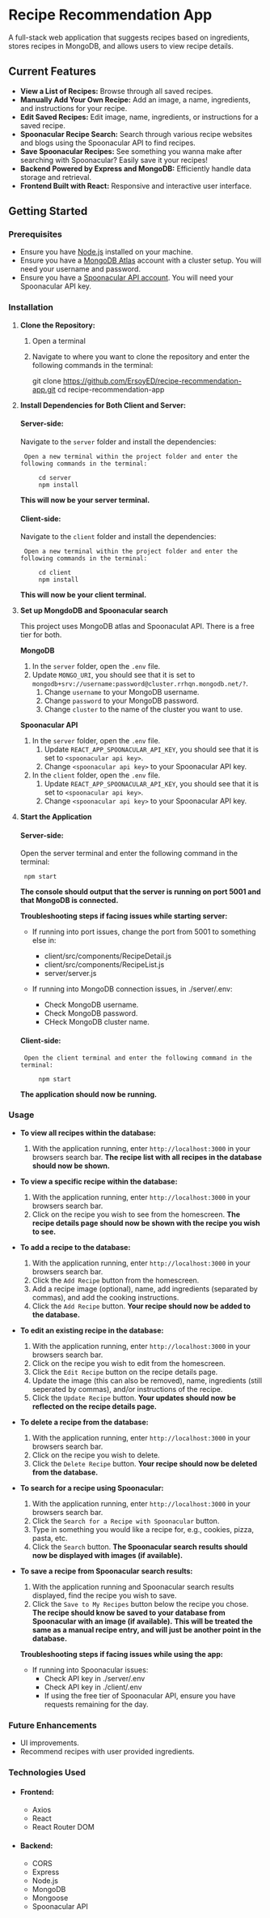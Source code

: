 # Recipe Recommendation App

A full-stack web application that suggests recipes based on ingredients, stores recipes in MongoDB, and allows users to view recipe details.

## Current Features

- **View a List of Recipes:** Browse through all saved recipes.
- **Manually Add Your Own Recipe:** Add an image, a name, ingredients, and instructions for your recipe.
- **Edit Saved Recipes:** Edit image, name, ingredients, or instructions for a saved recipe.
- **Spoonacular Recipe Search:** Search through various recipe websites and blogs using the Spoonacular API to find recipes.
- **Save Spoonacular Recipes:** See something you wanna make after searching with Spoonacular? Easily save it your recipes!
- **Backend Powered by Express and MongoDB:** Efficiently handle data storage and retrieval.
- **Frontend Built with React:** Responsive and interactive user interface.

## Getting Started

### Prerequisites

- Ensure you have [Node.js](https://nodejs.org/en/) installed on your machine. 
- Ensure you have a [MongoDB Atlas](https://www.mongodb.com/atlas) account with a cluster setup. You will need your username and password.
- Ensure you have a [Spoonacular API account](https://spoonacular.com/food-api). You will need your Spoonacular API key.

### Installation

1. **Clone the Repository:**

    1. Open a terminal
    2. Navigate to where you want to clone the repository and enter the following commands in the terminal:

        git clone https://github.com/ErsoyED/recipe-recommendation-app.git
        cd recipe-recommendation-app

2. **Install Dependencies for Both Client and Server:**

    #### Server-side:
    Navigate to the `server` folder and install the dependencies:

        Open a new terminal within the project folder and enter the following commands in the terminal:
            
            cd server
            npm install
        
    **This will now be your server terminal.**

    #### Client-side:
    Navigate to the `client` folder and install the dependencies:

        Open a new terminal within the project folder and enter the following commands in the terminal:

            cd client
            npm install

    **This will now be your client terminal.**

3. **Set up MongdoDB and Spoonacular search**

    This project uses MongoDB atlas and Spoonaculat API. There is a free tier for both.

    **MongoDB**
    1. In the `server` folder, open the `.env` file.
    2. Update `MONGO_URI`, you should see that it is set to `mongodb+srv://username:password@cluster.rrhqn.mongodb.net/?`.
        1. Change `username` to your MongoDB username.
        2. Change `password` to your MongoDB password.
        3. Change `cluster` to the name of the cluster you want to use.

    **Spoonacular API**
    1. In the `server` folder, open the `.env` file.
        1. Update `REACT_APP_SPOONACULAR_API_KEY`, you should see that it is set to `<spoonacular api key>`.
        2. Change `<spoonacular api key>` to your Spoonacular API key.
    2. In the `client` folder, open the `.env` file.
        1. Update `REACT_APP_SPOONACULAR_API_KEY`, you should see that it is set to `<spoonacular api key>`.
        2. Change `<spoonacular api key>` to your Spoonacular API key.
    

4. **Start the Application**

    #### Server-side:
        
    Open the server terminal and enter the following command in the terminal:

        npm start

    **The console should output that the server is running on port 5001 and that MongoDB is connected.**

    **Troubleshooting steps if facing issues while starting server:**

    - If running into port issues, change the port from 5001 to something else in: 
        - client/src/components/RecipeDetail.js
        - client/src/components/RecipeList.js
        - server/server.js

    - If running into MongoDB connection issues, in ./server/.env:
        - Check MongoDB username.
        - Check MongoDB password.
        - CHeck MongoDB cluster name.

    #### Client-side:
        
        Open the client terminal and enter the following command in the terminal:

            npm start

    **The application should now be running.**

### Usage

- **To view all recipes within the database:**
    1. With the application running, enter `http://localhost:3000` in your browsers search bar.
    **The recipe list with all recipes in the database should now be shown.**

- **To view a specific recipe within the database:**
    1. With the application running, enter `http://localhost:3000` in your browsers search bar.
    2. Click on the recipe you wish to see from the homescreen.
    **The recipe details page should now be shown with the recipe you wish to see.**

- **To add a recipe to the database:**
    1. With the application running, enter `http://localhost:3000` in your browsers search bar.
    2. Click the `Add Recipe` button from the homescreen.
    3. Add a recipe image (optional), name, add ingredients (separated by commas), and add the cooking instructions.
    4. Click the `Add Recipe` button. 
    **Your recipe should now be added to the database.**

- **To edit an existing recipe in the database:**
    1. With the application running, enter `http://localhost:3000` in your browsers search bar.
    2. Click on the recipe you wish to edit from the homescreen.
    3. Click the `Edit Recipe` button on the recipe details page.
    4. Update the image (this can also be removed), name, ingredients (still seperated by commas), and/or instructions of the recipe.
    5. Click the `Update Recipe` button.
    **Your updates should now be reflected on the recipe details page.**

- **To delete a recipe from the database:**
    1. With the application running, enter `http://localhost:3000` in your browsers search bar.
    2. Click on the recipe you wish to delete.
    3. Click the `Delete Recipe` button. 
    **Your recipe should now be deleted from the database.**

- **To search for a recipe using Spoonacular:**
    1. With the application running, enter `http://localhost:3000` in your browsers search bar.
    2. Click the `Search for a Recipe with Spoonacular` button.
    3. Type in something you would like a recipe for, e.g., cookies, pizza, pasta, etc.
    4. Click the `Search` button.
    **The Spoonacular search results should now be displayed with images (if available).**

- **To save a recipe from Spoonacular search results:**
    1. With the application running and Spoonacular search results displayed, find the recipe you wish to save. 
    2. Click the `Save to My Recipes` button below the recipe you chose.
    **The recipe should know be saved to your database from Spoonacular with an image (if available).**
    **This will be treated the same as a manual recipe entry, and will just be another point in the database.**

    **Troubleshooting steps if facing issues while using the app:**

    - If running into Spoonacular issues:
        - Check API key in ./server/.env
        - Check API key in ./client/.env
        - If using the free tier of Spoonacular API, ensure you have requests remaining for the day.

### Future Enhancements
- UI improvements.
- Recommend recipes with user provided ingredients.

### Technologies Used
- #### Frontend:
    - Axios
    - React
    - React Router DOM
- #### Backend:
    - CORS
    - Express
    - Node.js
    - MongoDB
    - Mongoose
    - Spoonacular API